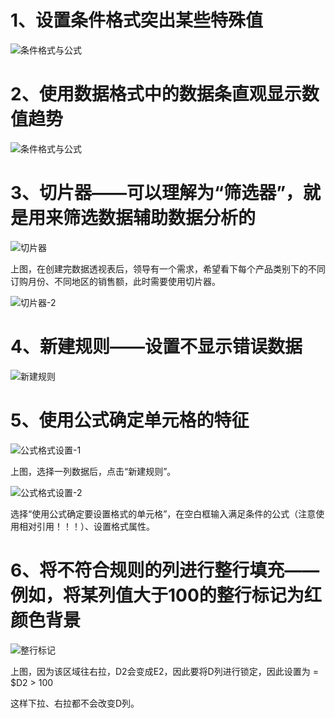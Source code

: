 # 1、设置条件格式突出某些特殊值

![条件格式与公式](D:\StudyMaterials\IT技术学习\1、Excel\王佩丰Excel24讲笔记\章节二\第十五讲图片\条件格式与公式.png)



# 2、使用数据格式中的数据条直观显示数值趋势

![条件格式与公式](D:\StudyMaterials\IT技术学习\1、Excel\王佩丰Excel24讲笔记\章节二\第十五讲图片\条件格式与公式.png)



# 3、切片器——可以理解为“筛选器”，就是用来筛选数据辅助数据分析的

![切片器](D:\StudyMaterials\IT技术学习\1、Excel\王佩丰Excel24讲笔记\章节二\第十五讲图片\切片器.png)

上图，在创建完数据透视表后，领导有一个需求，希望看下每个产品类别下的不同订购月份、不同地区的销售额，此时需要使用切片器。

![切片器-2](D:\StudyMaterials\IT技术学习\1、Excel\王佩丰Excel24讲笔记\章节二\第十五讲图片\切片器-2.png)



# 4、新建规则——设置不显示错误数据

![新建规则](D:\StudyMaterials\IT技术学习\1、Excel\王佩丰Excel24讲笔记\章节二\第十五讲图片\新建规则.png)



# 5、使用公式确定单元格的特征

![公式格式设置-1](D:\StudyMaterials\IT技术学习\1、Excel\王佩丰Excel24讲笔记\章节二\第十五讲图片\公式格式设置-1.png)

上图，选择一列数据后，点击“新建规则”。

![公式格式设置-2](D:\StudyMaterials\IT技术学习\1、Excel\王佩丰Excel24讲笔记\章节二\第十五讲图片\公式格式设置-2.png)

选择“使用公式确定要设置格式的单元格”，在空白框输入满足条件的公式（注意使用相对引用！！！）、设置格式属性。



# 6、将不符合规则的列进行整行填充——例如，将某列值大于100的整行标记为红颜色背景

![整行标记](D:\StudyMaterials\IT技术学习\1、Excel\王佩丰Excel24讲笔记\章节二\第十五讲图片\整行标记.png)

上图，因为该区域往右拉，D2会变成E2，因此要将D列进行锁定，因此设置为 = $D2 > 100 

这样下拉、右拉都不会改变D列。

 
